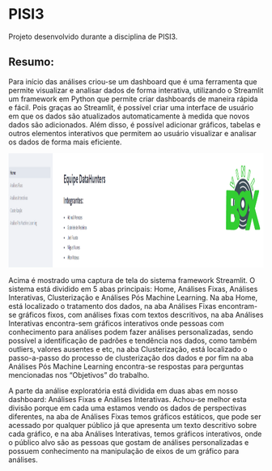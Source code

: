 # PISI3
Projeto desenvolvido durante a disciplina de PISI3.

## Resumo:

Para início das análises criou-se um dashboard que é uma ferramenta que permite visualizar e analisar dados de forma interativa, utilizando o Streamlit um framework em Python que permite criar dashboards de maneira rápida e fácil. Pois graças ao Streamlit, é possível criar uma interface de usuário em que os dados são atualizados automaticamente à medida que novos dados são adicionados. Além disso, é possível adicionar gráficos, tabelas e outros elementos interativos que permitem ao usuário visualizar e analisar os dados de forma mais eficiente. 

<img height="225em" src="/spotify/assets/dataset.png">

Acima é mostrado uma captura de tela do sistema framework Streamlit. O sistema está dividido em 5 abas principais: Home, Análises Fixas, Análises Interativas, Clusterização e Análises Pós Machine Learning. Na aba Home, está localizado o tratamento dos dados, na aba Análises Fixas encontram-se gráficos fixos, com análises fixas com textos descritivos, na aba Análises Interativas encontra-sem gráficos interativos onde pessoas com conhecimento para análises podem fazer análises personalizadas, sendo possível a identificação de padrões e tendência nos dados, como também outliers, valores ausentes e etc, na aba Clusterização, está localizado o passo-a-passo do processo de clusterização dos dados e por fim na aba Análises Pós Machine Learning encontra-se respostas para perguntas mencionadas nos “Objetivos” do trabalho.	

A parte da análise exploratória está dividida em duas abas em nosso dashboard: Análises Fixas e Análises Interativas. Achou-se melhor esta divisão porque em cada uma estamos vendo os dados de perspectivas diferentes, na aba de Análises Fixas temos gráficos estáticos, que pode ser acessado por qualquer público já que apresenta um texto descritivo sobre cada gráfico, e na aba Análises Interativas, temos gráficos interativos, onde o público alvo são as pessoas que gostam de análises personalizadas e possuem conhecimento na manipulação de eixos de um gráfico para análises.
